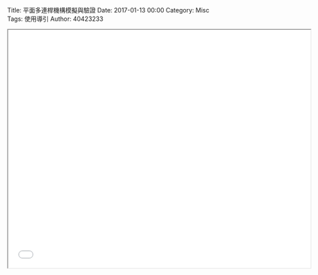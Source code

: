 Title: 平面多連桿機構模擬與驗證
Date: 2017-01-13 00:00
Category: Misc
Tags: 使用導引
Author: 40423233

<iframe src="file:///Y:/tmp/1/w12/w12-1.html" width="700" height="550"></iframe>